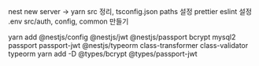 nest new server -> yarn
src 정리, tsconfig.json paths 설정
prettier eslint 설정
.env src/auth, config, common 만들기

yarn add @nestjs/config @nestjs/jwt @nestjs/passport bcrypt mysql2 passport passport-jwt @nestjs/typeorm class-transformer class-validator typeorm
yarn add -D @types/bcrypt @types/passport-jwt

